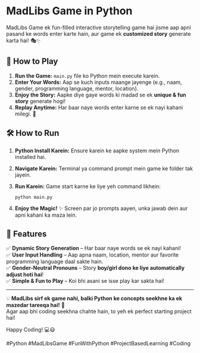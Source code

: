 
# MadLibs Game in Python

MadLibs Game ek fun-filled interactive storytelling game hai jisme aap apni pasand ke words enter karte hain, aur game ek **customized story** generate karta hai! 🎭✨  

## 🚀 How to Play

1. **Run the Game:** `main.py` file ko Python mein execute karein.  
2. **Enter Your Words:** Aap se kuch inputs maange jayenge (e.g., naam, gender, programming language, mentor, location).  
3. **Enjoy the Story:** Aapke diye gaye words ki madad se ek **unique & fun story** generate hogi!  
4. **Replay Anytime:** Har baar naye words enter karne se ek nayi kahani milegi. 🎉  

## 🛠 How to Run

1. **Python Install Karein:** Ensure karein ke aapke system mein Python installed hai.  
2. **Navigate Karein:** Terminal ya command prompt mein game ke folder tak jayein.  
3. **Run Karein:** Game start karne ke liye yeh command likhein:  

    ```bash
    python main.py
    ```

4. **Enjoy the Magic!** ✨ Screen par jo prompts aayen, unka jawab dein aur apni kahani ka maza lein.  

## 📌 Features

✅ **Dynamic Story Generation** – Har baar naye words se ek nayi kahani!  
✅ **User Input Handling** – Aap apna naam, location, mentor aur favorite programming language daal sakte hain.  
✅ **Gender-Neutral Pronouns** – Story **boy/girl dono ke liye automatically adjust hoti hai**!  
✅ **Simple & Fun to Play** – Koi bhi asani se isse play kar sakta hai!  

---

💡 **MadLibs sirf ek game nahi, balki Python ke concepts seekhne ka ek mazedar tareeqa hai!** 🚀  
Agar aap bhi coding seekhna chahte hain, to yeh ek perfect starting project hai!  

Happy Coding! 💻😃  

#Python #MadLibsGame #FunWithPython #ProjectBasedLearning #Coding
